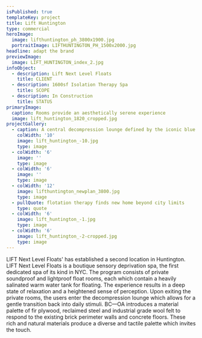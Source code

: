 ```yaml
---
isPublished: true
templateKey: project
title: Lift Huntington
type: commercial
heroImage:
  image: lifthuntington_ph_3800x1900.jpg
  portraitImage: LIFTHUNTINGTON_PH_1500x2000.jpg
headline: adapt the brand
previewImage:
  image: LIFT_HUNTINGTON_index_2.jpg
infoObject:
  - description: Lift Next Level Floats
    title: CLIENT
  - description: 1600sf Isolation Therapy Spa
    title: SCOPE
  - description: In Construction
    title: STATUS
primaryImage:
  caption: Rooms provide an aesthetically serene experience
  image: lift_huntington_1820_cropped.jpg
projectGallery:
  - caption: A central decompression lounge defined by the iconic blue glow
    colWidth: '10'
    image: lift_huntington_-10.jpg
    type: image
  - colWidth: '6'
    image: ''
    type: image
  - colWidth: '6'
    image: ''
    type: image
  - colWidth: '12'
    image: lifthuntington_newplan_3800.jpg
    type: image
  - pullQuote: flotation therapy finds new home beyond city limits
    type: quote
  - colWidth: '6'
    image: lift_huntington_-1.jpg
    type: image
  - colWidth: '6'
    image: lift_huntington_-2-cropped.jpg
    type: image
---
```

LIFT Next Level Floats' has established a second location in Huntington. LIFT Next Level Floats is a boutique sensory deprivation spa, the first dedicated spa of its kind in NYC. The program consists of private soundproof and lightproof float rooms, each which contain a heavily salinated warm water tank for floating. The experience results in a deep state of relaxation and a heightened sense of perception. Upon exiting the private rooms, the users enter the decompression lounge which allows for a gentle transition back into daily stimuli. BC—OA introduces a material palette of fir plywood, reclaimed steel and industrial grade wool felt to respond to the existing brick perimeter walls and concrete floors. These rich and natural materials produce a diverse and tactile palette which invites the touch.
